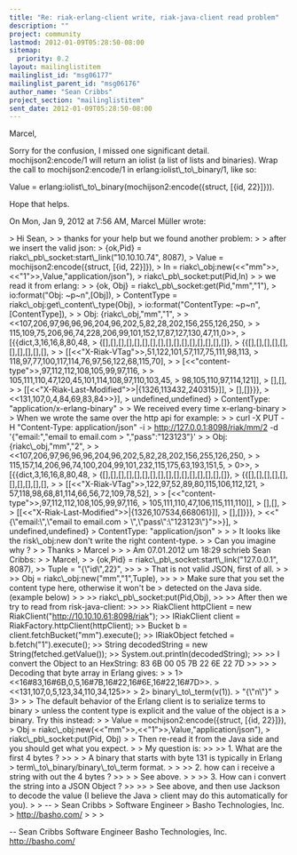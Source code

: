 ```yaml
---
title: "Re: riak-erlang-client write, riak-java-client read problem"
description: ""
project: community
lastmod: 2012-01-09T05:28:50-08:00
sitemap:
  priority: 0.2
layout: mailinglistitem
mailinglist_id: "msg06177"
mailinglist_parent_id: "msg06176"
author_name: "Sean Cribbs"
project_section: "mailinglistitem"
sent_date: 2012-01-09T05:28:50-08:00
---
```



Marcel,

Sorry for the confusion, I missed one significant detail.
mochijson2:encode/1 will return an iolist (a list of lists and binaries).
Wrap the call to mochijson2:encode/1 in erlang:iolist\\_to\\_binary/1, like so:

Value = erlang:iolist\\_to\\_binary(mochijson2:encode({struct, [{id, 22}]})).

Hope that helps.

On Mon, Jan 9, 2012 at 7:56 AM, Marcel Müller wrote:

&gt; Hi Sean,
&gt;
&gt; thanks for your help but we found another problem:
&gt;
&gt; after we insert the valid json:
&gt; {ok,Pid} = riakc\\_pb\\_socket:start\\_link("10.10.10.74", 8087),
&gt; Value = mochijson2:encode({struct, [{id, 22}]}),
&gt; In = riakc\\_obj:new(&lt;&lt;"mm"&gt;&gt;,&lt;&lt;"1"&gt;&gt;,Value,"application/json"),
&gt; riakc\\_pb\\_socket:put(Pid,In)
&gt;
&gt; we read it from erlang:
&gt;
&gt; {ok, Obj} = riakc\\_pb\\_socket:get(Pid,"mm","1"),
&gt; io:format("Obj: ~p~n",[Obj]),
&gt; ContentType = riakc\\_obj:get\\_content\\_type(Obj),
&gt; io:format("ContentType: ~p~n",[ContentType]),
&gt;
&gt; Obj: {riakc\\_obj,"mm","1",
&gt;
&gt; &lt;&lt;107,206,97,96,96,96,204,96,202,5,82,28,202,156,255,126,250,
&gt;
&gt; 115,109,75,206,96,74,228,206,99,101,152,17,87,127,130,47,11,0&gt;&gt;,
&gt; [{{dict,3,16,16,8,80,48,
&gt; {[],[],[],[],[],[],[],[],[],[],[],[],[],[],[],[]},
&gt; {{[],[],[],[],[],[],[],[],[],[],
&gt;
&gt; [[&lt;&lt;"X-Riak-VTag"&gt;&gt;,51,122,101,57,117,75,111,98,113,
&gt; 118,97,77,100,117,114,76,97,56,122,68,115,70],
&gt;
&gt; [&lt;&lt;"content-type"&gt;&gt;,97,112,112,108,105,99,97,116,
&gt;
&gt; 105,111,110,47,120,45,101,114,108,97,110,103,45,
&gt; 98,105,110,97,114,121]],
&gt; [],[],
&gt;
&gt; [[&lt;&lt;"X-Riak-Last-Modified"&gt;&gt;|{1326,113432,240315}]],
&gt; [],[]}}},
&gt; &lt;&lt;131,107,0,4,84,69,83,84&gt;&gt;}],
&gt; undefined,undefined}
&gt; ContentType: "application/x-erlang-binary"
&gt;
&gt; We received every time x-erlang-binary
&gt;
&gt; When we wrote the same over the http api for example:
&gt;
&gt; curl -X PUT -H "Content-Type: application/json" -i
&gt; http://127.0.0.1:8098/riak/mm/2 -d '{"email:","email to email.com
&gt; ","pass":"123123"}'
&gt;
&gt; Obj: {riakc\\_obj,"mm","2",
&gt;
&gt; &lt;&lt;107,206,97,96,96,96,204,96,202,5,82,28,202,156,255,126,250,
&gt;
&gt; 115,157,14,206,96,74,100,204,99,101,232,115,175,63,193,151,5,
&gt; 0&gt;&gt;,
&gt; [{{dict,3,16,16,8,80,48,
&gt; {[],[],[],[],[],[],[],[],[],[],[],[],[],[],[],[]},
&gt; {{[],[],[],[],[],[],[],[],[],[],
&gt;
&gt; [[&lt;&lt;"X-Riak-VTag"&gt;&gt;,122,97,52,89,80,115,106,112,121,
&gt; 57,118,98,68,81,114,66,56,72,109,78,52],
&gt;
&gt; [&lt;&lt;"content-type"&gt;&gt;,97,112,112,108,105,99,97,116,
&gt; 105,111,110,47,106,115,111,110]],
&gt; [],[],
&gt;
&gt; [[&lt;&lt;"X-Riak-Last-Modified"&gt;&gt;|{1326,107534,668061}]],
&gt; [],[]}}},
&gt; &lt;&lt;"{\\"email:\\",\\"email to email.com
&gt; \\",\\"pass\\":\\"123123\\"}"&gt;&gt;}],
&gt; undefined,undefined}
&gt; ContentType: "application/json"
&gt;
&gt;
&gt; It looks like the risk\\_obj:new don't write the right content-type.
&gt;
&gt; Can you imagine why ?
&gt;
&gt; Thanks
&gt; Marcel
&gt;
&gt;
&gt; Am 07.01.2012 um 18:29 schrieb Sean Cribbs:
&gt;
&gt; Marcel,
&gt;
&gt; {ok,Pid} = riakc\\_pb\\_socket:start\\_link("127.0.0.1", 8087),
&gt;&gt; Tuple = "{\\"id\\",22}",
&gt;&gt;
&gt;
&gt; That is not valid JSON, first of all.
&gt;
&gt;
&gt;&gt; Obj = riakc\\_obj:new("mm","1",Tuple),
&gt;&gt;
&gt;
&gt; Make sure that you set the content type here, otherwise it won't be
&gt; detected on the Java side. (example below)
&gt;
&gt;
&gt;&gt; riakc\\_pb\\_socket:put(Pid,Obj),
&gt;&gt;
&gt;&gt; After then we try to read from risk-java-client:
&gt;&gt;
&gt;&gt; RiakClient httpClient = new RiakClient("http://10.10.10.61:8098/riak");
&gt;&gt; IRiakClient client = RiakFactory.httpClient(httpClient);
&gt;&gt; Bucket b = client.fetchBucket("mm").execute();
&gt;&gt; IRiakObject fetched = b.fetch("1").execute();
&gt;&gt; String decodedString = new String(fetched.getValue());
&gt;&gt; System.out.println(decodedString);
&gt;&gt;
&gt;&gt; I convert the Object to an HexString: 83 6B 00 05 7B 22 6E 22 7D
&gt;&gt;
&gt;&gt;
&gt; Decoding that byte array in Erlang gives:
&gt;
&gt; 1&gt; &lt;&lt;16#83,16#6B,0,5,16#7B,16#22,16#6E,16#22,16#7D&gt;&gt;.
&gt; &lt;&lt;131,107,0,5,123,34,110,34,125&gt;&gt;
&gt; 2&gt; binary\\_to\\_term(v(1)).
&gt; "{\\"n\\"}"
&gt; 3&gt;
&gt;
&gt; The default behavior of the Erlang client is to serialize terms to binary
&gt; unless the content type is explicit and the value of the object is a
&gt; binary. Try this instead:
&gt;
&gt; Value = mochijson2:encode({struct, [{id, 22}]}),
&gt; Obj = riakc\\_obj:new(&lt;&lt;"mm"&gt;&gt;,&lt;&lt;"1"&gt;&gt;,Value,"application/json"),
&gt; riakc\\_pb\\_socket:put(Pid, Obj)
&gt;
&gt; Then re-read it from the Java side and you should get what you expect.
&gt;
&gt; My question is:
&gt;&gt;
&gt;&gt; 1. What are the first 4 bytes ?
&gt;&gt;
&gt;
&gt; A binary that starts with byte 131 is typically in Erlang
&gt; term\\_to\\_binary/binary\\_to\\_term format.
&gt;
&gt;
&gt;&gt; 2. how can i receive a string with out the 4 bytes ?
&gt;&gt;
&gt;
&gt; See above.
&gt;
&gt;
&gt;&gt; 3. How can i convert the string into a JSON Object ?
&gt;&gt;
&gt;&gt;
&gt; See above, and then use Jackson to decode the value (I believe the Java
&gt; client may do this automatically for you).
&gt;
&gt; --
&gt; Sean Cribbs 
&gt; Software Engineer
&gt; Basho Technologies, Inc.
&gt; http://basho.com/
&gt;
&gt;
&gt;


-- 
Sean Cribbs 
Software Engineer
Basho Technologies, Inc.
http://basho.com/
